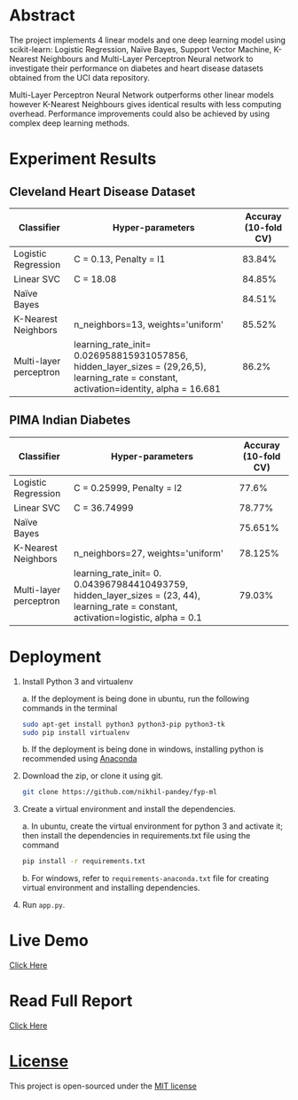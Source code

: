 # Abstract

The project implements 4 linear models and one deep learning model using scikit-learn: Logistic Regression, Naïve Bayes, Support Vector Machine, K-Nearest Neighbours and Multi-Layer Perceptron Neural network to investigate their performance on diabetes and heart disease datasets obtained from the UCI data repository.

Multi-Layer Perceptron Neural Network outperforms other linear models however K-Nearest Neighbours gives identical results with less computing overhead. Performance improvements could also be achieved by using complex deep learning methods. 

# Experiment Results

## Cleveland Heart Disease Dataset

| Classifier    | Hyper-parameters |  Accuray (10-fold CV) |
| --------------------------| ---------------  | --------------------- |
| Logistic Regression | C = 0.13, Penalty = l1 | 83.84% |
| Linear SVC | C = 18.08 | 84.85% |
| Naïve Bayes | | 84.51% |
| K-Nearest Neighbors | n_neighbors=13, weights='uniform' | 85.52% |
| Multi-layer perceptron | learning_rate_init= 0.026958815931057856, hidden_layer_sizes = (29,26,5), learning_rate = constant, activation=identity, alpha = 16.681 | 86.2% |

## PIMA Indian Diabetes

| Classifier    | Hyper-parameters |  Accuray (10-fold CV) |
| --------------------------| ---------------  | --------------------- |
| Logistic Regression | C = 0.25999, Penalty = l2 | 77.6% |
| Linear SVC | C = 36.74999 | 78.77% |
| Naïve Bayes | | 75.651% |
| K-Nearest Neighbors | n_neighbors=27, weights='uniform' | 78.125% |
| Multi-layer perceptron | learning_rate_init= 0. 0.043967984410493759, hidden_layer_sizes = (23, 44), learning_rate = constant, activation=logistic, alpha = 0.1 | 79.03% |

# Deployment

1.  Install Python 3 and virtualenv

    a.	If the deployment is being done in ubuntu, run the following commands in the terminal
    ```bash
    sudo apt-get install python3 python3-pip python3-tk
    sudo pip install virtualenv
    ```
    b.	If the deployment is being done in windows, installing python is recommended using [Anaconda](https://www.continuum.io/downloads)
2.  Download the zip, or clone it using git.
    ```bash
    git clone https://github.com/nikhil-pandey/fyp-ml
    ```
3.  Create a virtual environment and install the dependencies.

    a.  In ubuntu, create the virtual environment for python 3 and activate it; then install the dependencies in requirements.txt file using the command
    ```bash
    pip install -r requirements.txt
    ```
    b.	For windows, refer to `requirements-anaconda.txt` file for creating virtual environment and installing dependencies.
4.  Run `app.py`.


# Live Demo
[Click Here](https://aimed.nikhil.com.np)

# Read Full Report
[Click Here](https://nikhil.com.np/downloads/aimed.pdf)

# [License](LICENSE)
This project is open-sourced under the [MIT license](LICENSE)
